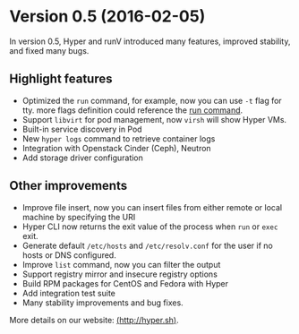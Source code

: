 # Version 0.5 (2016-02-05)

In version 0.5, Hyper and runV introduced many features, improved stability, and fixed many bugs.

## Highlight features

- Optimized the `run` command, for example, now you can use `-t` flag for tty. more flags definition could reference the [run command](../reference/run.md).
- Support `libvirt` for pod management, now `virsh` will show Hyper VMs.
- Built-in service discovery in Pod
- New `hyper logs` command to retrieve container logs
- Integration with Openstack Cinder (Ceph), Neutron
- Add storage driver configuration

## Other improvements

- Improve file insert, now you can insert files from either remote or local machine by specifying the URI
- Hyper CLI now returns the exit value of the process when `run` or `exec` exit.
- Generate default `/etc/hosts` and `/etc/resolv.conf` for the user if no hosts or DNS configured.
- Improve `list` command, now you can filter the output
- Support registry mirror and insecure registry options
- Build RPM packages for CentOS and Fedora with Hyper
- Add integration test suite
- Many stability improvements and bug fixes.

More details on our website: [(http://hyper.sh)](http://hyper.sh/).
